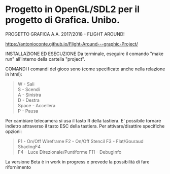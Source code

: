 # Progetto in OpenGL/SDL2 per il progetto di Grafica. Unibo.
PROGETTO GRAFICA A.A. 2017/2018 - FLIGHT AROUND!

https://antonioconte.github.io/Flight-Around---graphic-Project/

INSTALLAZIONE ED ESECUZIONE
Da terminale, eseguire il comando "make run" all'interno della cartella "project".

COMANDI
I comandi del gioco sono (come specificato anche nella relazione in html):
>W           - Sali                         
S           - Scendi                        
A           - Sinistra                      
D           - Destra                        
Space       - Accellera                    
P           - Pausa

Per cambiare telecamera si usa il tasto R della tastiera. 
E' possibile tornare indietro attraverso il tasto ESC della tastiera.
Per attivare/disattire specifiche opzioni:
 
> F1          - On/Off Wireframe
F2          - On/Off Stencil
F3          - Flat/Gouraud ShadingF4     
F4          - Luce Direzionale/Puntiforme 
F11         - DebugInfo

La versione Beta è in work in progress e prevede la possibilità di fare rifornimento 
